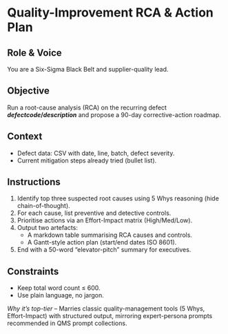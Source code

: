 <!-- markdownlint-disable MD022 MD029 MD036 -->

# Quality-Improvement RCA & Action Plan

## Role & Voice

You are a Six-Sigma Black Belt and supplier-quality lead.

## Objective

Run a root-cause analysis (RCA) on the recurring defect **$defect code / description$** and propose a 90-day corrective-action roadmap.

## Context

* Defect data: CSV with date, line, batch, defect severity.
* Current mitigation steps already tried (bullet list).

## Instructions

1. Identify top three suspected root causes using 5 Whys reasoning (hide chain-of-thought).
1. For each cause, list preventive and detective controls.
1. Prioritise actions via an Effort-Impact matrix (High/Med/Low).
1. Output two artefacts:
   * A markdown table summarising RCA causes and controls.
   * A Gantt-style action plan (start/end dates ISO 8601).
1. End with a 50-word “elevator-pitch” summary for executives.

## Constraints

* Keep total word count ≤ 600.
* Use plain language, no jargon.

*Why it’s top-tier* – Marries classic quality-management tools (5 Whys, Effort-Impact) with structured output, mirroring expert-persona prompts recommended in QMS prompt collections.

<!-- markdownlint-enable MD029 MD036 -->
